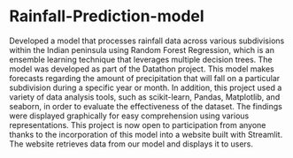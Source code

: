 # Rainfall-Prediction-model
Developed a model that processes rainfall data across various subdivisions within the Indian peninsula using Random Forest Regression, which is an ensemble learning technique that leverages multiple decision trees. The model was developed as part of the Datathon project. This model makes forecasts regarding the amount of precipitation that will fall on a particular subdivision during a specific year or month. In addition, this project used a variety of data analysis tools, such as scikit-learn, Pandas, Matplotlib, and seaborn, in order to evaluate the effectiveness of the dataset. The findings were displayed graphically for easy comprehension using various representations. This project is now open to participation from anyone thanks to the incorporation of this model into a website built with Streamlit. The website retrieves data from our model and displays it to users.
